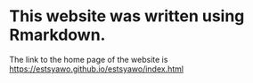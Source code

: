 # This website was written using Rmarkdown.
The link to the home page of the website is https://estsyawo.github.io/estsyawo/index.html
